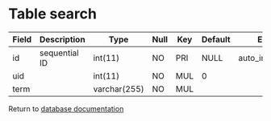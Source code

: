 Table search
============

| Field | Description      | Type         | Null | Key | Default | Extra          |
|-------|------------------|--------------|------|-----|---------|----------------|
| id    | sequential ID    | int(11)      | NO   | PRI | NULL    | auto_increment |
| uid   |                  | int(11)      | NO   | MUL | 0       |                |
| term  |                  | varchar(255) | NO   | MUL |         |                |

Return to [database documentation](help/database)

